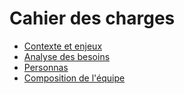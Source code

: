 # Cahier des charges

- [Contexte et enjeux](./contexte-enjeux.md)
- [Analyse des besoins](./analyse-des-besoins.md)
- [Personnas](./personnas.md)
- [Composition de l'équipe](./composition-equipe.md)
